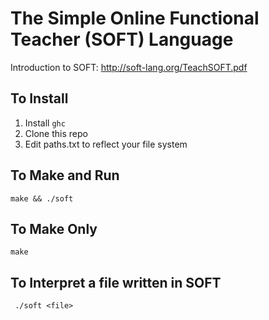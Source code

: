 # The Simple Online Functional Teacher (SOFT) Language
Introduction to SOFT: http://soft-lang.org/TeachSOFT.pdf

## To Install
1. Install `ghc`
2. Clone this repo
3. Edit paths.txt to reflect your file system

## To Make and Run
  `make && ./soft`
## To Make Only
  `make`

## To Interpret a file written in SOFT
  ` ./soft <file>`
